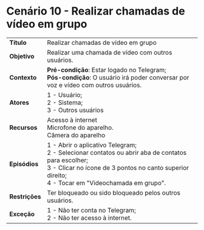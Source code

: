 # Cenário 10 - Realizar chamadas de vídeo em grupo

|                |                                                                                                                                                                                                                     |
| -------------- | :------------------------------------------------------------------------------------------------------------------------------------------------------------------------------------------------------------------ |
| **Título**     | Realizar chamadas de vídeo em grupo                                                                                                                                                                                 |
| **Objetivo**   | Realizar uma chamada de vídeo com outros usuários.                                                                                                                                                                  |
| **Contexto**   | **Pré-condição**: Estar logado no Telegram;<br>**Pós-condição**: O usuário irá poder conversar por voz e vídeo com outros usuários.                                                                                 |
| **Atores**     | 1 - Usuário;<br> 2 - Sistema; <br> 3 - Outros usuários                                                                                                                                                              |
| **Recursos**   | Acesso à internet <br> Microfone do aparelho. <br> Câmera do aparelho                                                                                                                                               |
| **Episódios**  | 1 - Abrir o aplicativo Telegram; <br> 2 - Selecionar contatos ou abrir aba de contatos para escolher; <br>3 - Clicar no ícone de 3 pontos no canto superior direito; <br>4 - Tocar em "Videochamada em grupo". <br> |
| **Restrições** | Ter bloqueado ou sido bloqueado pelos outros usuários.                                                                                                                                                              |
| **Exceção**    | 1 - Não ter conta no Telegram;<br> 2 - Não ter acesso à internet.                                                                                                                                                   |
